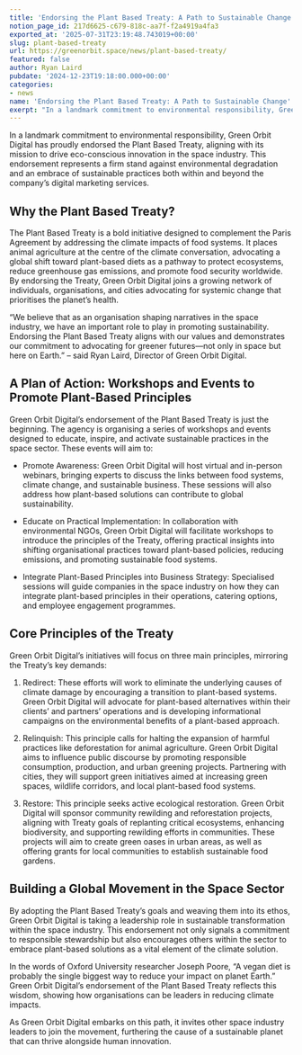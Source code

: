 ```yaml
---
title: 'Endorsing the Plant Based Treaty: A Path to Sustainable Change'
notion_page_id: 217d6625-c679-818c-aa7f-f2a4919a4fa3
exported_at: '2025-07-31T23:19:48.743019+00:00'
slug: plant-based-treaty
url: https://greenorbit.space/news/plant-based-treaty/
featured: false
author: Ryan Laird
pubdate: '2024-12-23T19:18:00.000+00:00'
categories:
- news
name: 'Endorsing the Plant Based Treaty: A Path to Sustainable Change'
exerpt: "In a landmark commitment to environmental responsibility, Green Orbit Digital has proudly endorsed the Plant Based Treaty, aligning with its mission to drive eco-conscious innovation in the space industry. This endorsement represents a firm stand against environmental degradation and an embrace of sustainable practices both within and beyond the company’s digital marketing services."
---
```


In a landmark commitment to environmental responsibility, Green Orbit Digital has proudly endorsed the Plant Based Treaty, aligning with its mission to drive eco-conscious innovation in the space industry. This endorsement represents a firm stand against environmental degradation and an embrace of sustainable practices both within and beyond the company’s digital marketing services.

## Why the Plant Based Treaty?

The Plant Based Treaty is a bold initiative designed to complement the Paris Agreement by addressing the climate impacts of food systems. It places animal agriculture at the centre of the climate conversation, advocating a global shift toward plant-based diets as a pathway to protect ecosystems, reduce greenhouse gas emissions, and promote food security worldwide. By endorsing the Treaty, Green Orbit Digital joins a growing network of individuals, organisations, and cities advocating for systemic change that prioritises the planet’s health.

> 
“We believe that as an organisation shaping narratives in the space industry, we have an important role to play in promoting sustainability. Endorsing the Plant Based Treaty aligns with our values and demonstrates our commitment to advocating for greener futures—not only in space but here on Earth.” – said Ryan Laird, Director of Green Orbit Digital.


## A Plan of Action: Workshops and Events to Promote Plant-Based Principles

Green Orbit Digital’s endorsement of the Plant Based Treaty is just the beginning. The agency is organising a series of workshops and events designed to educate, inspire, and activate sustainable practices in the space sector. These events will aim to:

- Promote Awareness: Green Orbit Digital will host virtual and in-person webinars, bringing experts to discuss the links between food systems, climate change, and sustainable business. These sessions will also address how plant-based solutions can contribute to global sustainability.

- Educate on Practical Implementation: In collaboration with environmental NGOs, Green Orbit Digital will facilitate workshops to introduce the principles of the Treaty, offering practical insights into shifting organisational practices toward plant-based policies, reducing emissions, and promoting sustainable food systems.

- Integrate Plant-Based Principles into Business Strategy: Specialised sessions will guide companies in the space industry on how they can integrate plant-based principles in their operations, catering options, and employee engagement programmes.

## Core Principles of the Treaty

Green Orbit Digital’s initiatives will focus on three main principles, mirroring the Treaty’s key demands:

1. Redirect: These efforts will work to eliminate the underlying causes of climate damage by encouraging a transition to plant-based systems. Green Orbit Digital will advocate for plant-based alternatives within their clients’ and partners’ operations and is developing informational campaigns on the environmental benefits of a plant-based approach.

1. Relinquish: This principle calls for halting the expansion of harmful practices like deforestation for animal agriculture. Green Orbit Digital aims to influence public discourse by promoting responsible consumption, production, and urban greening projects. Partnering with cities, they will support green initiatives aimed at increasing green spaces, wildlife corridors, and local plant-based food systems.

1. Restore: This principle seeks active ecological restoration. Green Orbit Digital will sponsor community rewilding and reforestation projects, aligning with Treaty goals of replanting critical ecosystems, enhancing biodiversity, and supporting rewilding efforts in communities. These projects will aim to create green oases in urban areas, as well as offering grants for local communities to establish sustainable food gardens.

## Building a Global Movement in the Space Sector

By adopting the Plant Based Treaty’s goals and weaving them into its ethos, Green Orbit Digital is taking a leadership role in sustainable transformation within the space industry. This endorsement not only signals a commitment to responsible stewardship but also encourages others within the sector to embrace plant-based solutions as a vital element of the climate solution.

In the words of Oxford University researcher Joseph Poore, “A vegan diet is probably the single biggest way to reduce your impact on planet Earth.” Green Orbit Digital’s endorsement of the Plant Based Treaty reflects this wisdom, showing how organisations can be leaders in reducing climate impacts.

As Green Orbit Digital embarks on this path, it invites other space industry leaders to join the movement, furthering the cause of a sustainable planet that can thrive alongside human innovation.